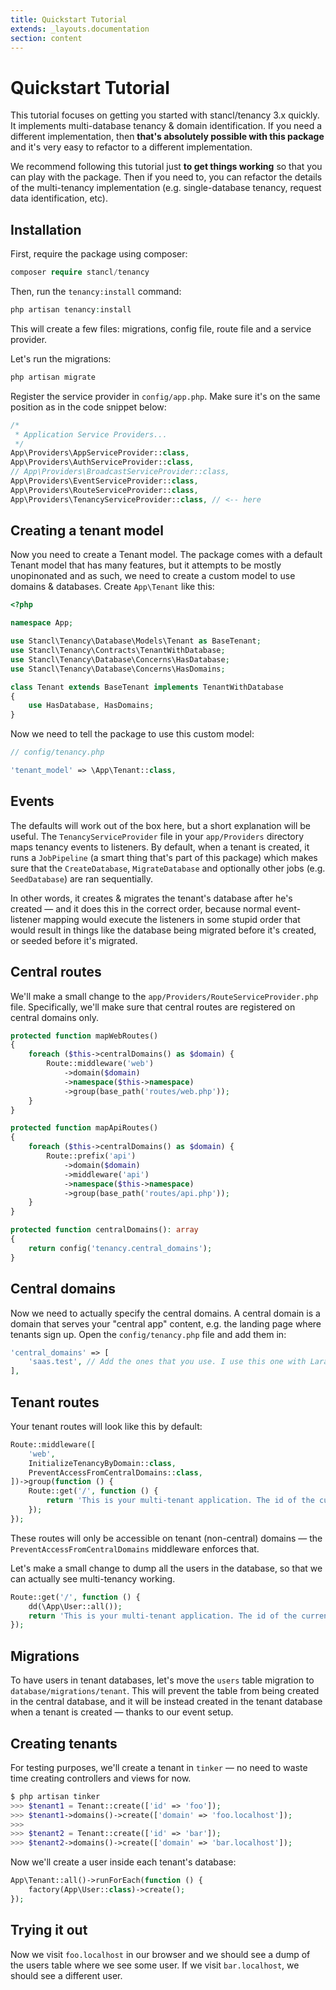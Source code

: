 ```yaml
---
title: Quickstart Tutorial
extends: _layouts.documentation
section: content
---
```


# Quickstart Tutorial

This tutorial focuses on getting you started with stancl/tenancy 3.x quickly. It implements multi-database tenancy & domain identification. If you need a different implementation, then **that's absolutely possible with this package** and it's very easy to refactor to a different implementation.

We recommend following this tutorial just **to get things working** so that you can play with the package. Then if you need to, you can refactor the details of the multi-tenancy implementation (e.g. single-database tenancy, request data identification, etc).

## Installation

First, require the package using composer:

```php
composer require stancl/tenancy
```

Then, run the `tenancy:install` command:

```php
php artisan tenancy:install
```

This will create a few files: migrations, config file, route file and a service provider.

Let's run the migrations:

```php
php artisan migrate
```

Register the service provider in `config/app.php`. Make sure it's on the same position as in the code snippet below:

```php
/*
 * Application Service Providers...
 */
App\Providers\AppServiceProvider::class,
App\Providers\AuthServiceProvider::class,
// App\Providers\BroadcastServiceProvider::class,
App\Providers\EventServiceProvider::class,
App\Providers\RouteServiceProvider::class,
App\Providers\TenancyServiceProvider::class, // <-- here
```

## Creating a tenant model

Now you need to create a Tenant model. The package comes with a default Tenant model that has many features, but it attempts to be mostly unopinonated and as such, we need to create a custom model to use domains & databases. Create `App\Tenant` like this:

```php
<?php

namespace App;

use Stancl\Tenancy\Database\Models\Tenant as BaseTenant;
use Stancl\Tenancy\Contracts\TenantWithDatabase;
use Stancl\Tenancy\Database\Concerns\HasDatabase;
use Stancl\Tenancy\Database\Concerns\HasDomains;

class Tenant extends BaseTenant implements TenantWithDatabase
{
    use HasDatabase, HasDomains;
}
```

Now we need to tell the package to use this custom model:

```php
// config/tenancy.php

'tenant_model' => \App\Tenant::class,
```

## Events

The defaults will work out of the box here, but a short explanation will be useful. The `TenancyServiceProvider` file in your `app/Providers` directory maps tenancy events to listeners. By default, when a tenant is created, it runs a `JobPipeline` (a smart thing that's part of this package) which makes sure that the `CreateDatabase`, `MigrateDatabase` and optionally other jobs (e.g. `SeedDatabase`) are ran sequentially.

In other words, it creates & migrates the tenant's database after he's created — and it does this in the correct order, because normal event-listener mapping would execute the listeners in some stupid order that would result in things like the database being migrated before it's created, or seeded before it's migrated.

## Central routes

We'll make a small change to the `app/Providers/RouteServiceProvider.php` file. Specifically, we'll make sure that central routes are registered on central domains only. 

```php
protected function mapWebRoutes()
{
    foreach ($this->centralDomains() as $domain) {
        Route::middleware('web')
            ->domain($domain)
            ->namespace($this->namespace)
            ->group(base_path('routes/web.php'));
    }
}

protected function mapApiRoutes()
{
    foreach ($this->centralDomains() as $domain) {
        Route::prefix('api')
            ->domain($domain)
            ->middleware('api')
            ->namespace($this->namespace)
            ->group(base_path('routes/api.php'));
    }
}

protected function centralDomains(): array
{
    return config('tenancy.central_domains');
}
```

## Central domains

Now we need to actually specify the central domains. A central domain is a domain that serves your "central app" content, e.g. the landing page where tenants sign up. Open the `config/tenancy.php` file and add them in:

```php
'central_domains' => [
    'saas.test', // Add the ones that you use. I use this one with Laravel Valet.
],
```

## Tenant routes

Your tenant routes will look like this by default:

```php
Route::middleware([
    'web',
    InitializeTenancyByDomain::class,
    PreventAccessFromCentralDomains::class,
])->group(function () {
    Route::get('/', function () {
        return 'This is your multi-tenant application. The id of the current tenant is ' . tenant('id');
    });
});
```

These routes will only be accessible on tenant (non-central) domains — the `PreventAccessFromCentralDomains` middleware enforces that.

Let's make a small change to dump all the users in the database, so that we can actually see multi-tenancy working.

```php
Route::get('/', function () {
    dd(\App\User::all());
    return 'This is your multi-tenant application. The id of the current tenant is ' . tenant('id');
});
```

## Migrations

To have users in tenant databases, let's move the `users` table migration to `database/migrations/tenant`. This will prevent the table from being created in the central database, and it will be instead created in the tenant database when a tenant is created — thanks to our event setup.

## Creating tenants

For testing purposes, we'll create a tenant in `tinker` — no need to waste time creating controllers and views for now.

```php
$ php artisan tinker
>>> $tenant1 = Tenant::create(['id' => 'foo']);
>>> $tenant1->domains()->create(['domain' => 'foo.localhost']);
>>>
>>> $tenant2 = Tenant::create(['id' => 'bar']);
>>> $tenant2->domains()->create(['domain' => 'bar.localhost']);
```

Now we'll create a user inside each tenant's database:

```php
App\Tenant::all()->runForEach(function () {
    factory(App\User::class)->create();
});
```

## Trying it out

Now we visit `foo.localhost` in our browser and we should see a dump of the users table where we see some user. If we visit `bar.localhost`, we should see a different user.

